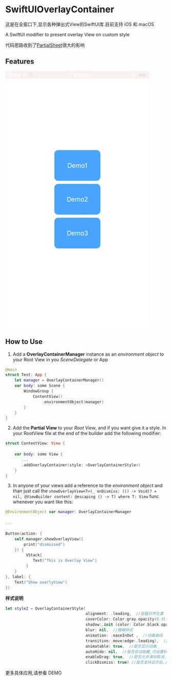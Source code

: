 # SwiftUIOverlayContainer

这是在全窗口下,显示各种弹出式View的SwiftUI库.目前支持 iOS 和 macOS

A  SwiftUI modifier to present overlay View on custom style

代码思路收到了[PartialSheet](https://github.com/AndreaMiotto/PartialSheet)很大的影响

## Features
![Demo](Image/demo.gif)
##  How to Use

1. Add a **OverlayContainerManager** instance as an *environment object* to your Root View in you *SceneDelegate* or App
```Swift
@main
struct Test: App {
    let manager = OverlayContainerManager()
    var body: some Scene {
        WindowGroup {
            ContentView()
                .environmentObject(manager)
        }
    }
}
```
2. Add the **Partial View** to your *Root View*, and if you want give it a style. In your RootView file at the end of the builder add the following modifier:

```Swift
struct ContentView: View {

    var body: some View {
       ...
       .addOverlayContainer(style: <OverlayContainerStyle>)
    }
}
```

3. In anyone of your views add a reference to the *environment object* and than just call the `showOverlayView<T>(_ onDismiss: (() -> Void)? = nil, @ViewBuilder content: @escaping () -> T) where T: View` func whenever you want like this:

```Swift
@EnvironmentObject var manager: OverlayContainerManager

...

Button(action: {
    self.manager.showOverlayView({
        print("dismissed")
    }) {
         VStack{
            Text("This is Overlay View")
         }
    }
}, label: {
    Text("Show overlyView")
})
```
**样式说明**
```swift
let style2 = OverlayContainerStyle(
                                   alignment: .leading,  //容器对齐位置
                                   coverColor: Color.gray.opacity(0.3), //覆盖色
                                   shadow:.init (color: Color.black.opacity(0.3), radius: 20, x: 2, y: 0), //阴影样式
                                   blur: nil,  //模糊样式
                                   animation: .easeInOut ,  //动画曲线
                                   transition:.move(edge:.leading),  //进出动画效果
                                   animatable: true,  //是否显示动画
                                   autoHide: nil,  //是否自动隐藏,可设置秒数
                                   enableDrag: true,  //是否允许滑动取消,目前只支持 .leading,.trailing,.bottom,.top
                                   clickDismiss: true) //是否支持显示后,点击屏幕其他位置取消

```

更多具体应用,请参看 DEMO


